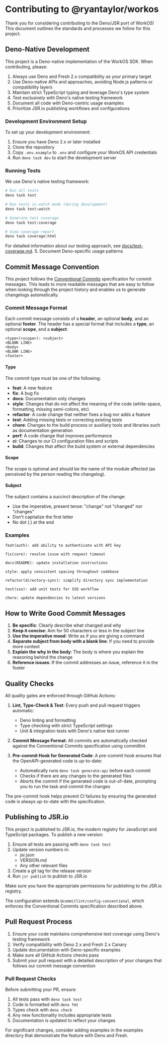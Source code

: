 # Contributing to @ryantaylor/workos

Thank you for considering contributing to the Deno/JSR port of WorkOS! This document
outlines the standards and processes we follow for this project.
## Deno-Native Development

This project is a Deno-native implementation of the WorkOS SDK. When contributing, please:

1. Always use Deno and Fresh 2.x compatibility as your primary target
2. Use Deno-native APIs and approaches, avoiding Node.js patterns or compatibility layers
3. Maintain strict TypeScript typing and leverage Deno's type system
4. Test exclusively with Deno's native testing framework
5. Document all code with Deno-centric usage examples
6. Prioritize JSR.io publishing workflows and configurations

### Development Environment Setup

To set up your development environment:

1. Ensure you have Deno 2.x or later installed
2. Clone the repository
3. Copy `.env.example` to `.env` and configure your WorkOS API credentials
4. Run `deno task dev` to start the development server

### Running Tests

We use Deno's native testing framework:

```bash
# Run all tests
deno task test

# Run tests in watch mode (during development)
deno task test:watch

# Generate test coverage
deno task test:coverage

# View coverage report
deno task coverage:html
```

For detailed information about our testing approach, see [docs/test-coverage.md](docs/test-coverage.md).
5. Document Deno-specific usage patterns

## Commit Message Convention

This project follows the
[Conventional Commits](https://www.conventionalcommits.org/) specification for
commit messages. This leads to more readable messages that are easy to follow
when looking through the project history and enables us to generate changelogs
automatically.

### Commit Message Format

Each commit message consists of a **header**, an optional **body**, and an
optional **footer**. The header has a special format that includes a **type**,
an optional **scope**, and a **subject**:

```
<type>(<scope>): <subject>
<BLANK LINE>
<body>
<BLANK LINE>
<footer>
```

#### Type

The commit type must be one of the following:

- **feat**: A new feature
- **fix**: A bug fix
- **docs**: Documentation only changes
- **style**: Changes that do not affect the meaning of the code (white-space,
  formatting, missing semi-colons, etc)
- **refactor**: A code change that neither fixes a bug nor adds a feature
- **test**: Adding missing tests or correcting existing tests
- **chore**: Changes to the build process or auxiliary tools and libraries such
  as documentation generation
- **perf**: A code change that improves performance
- **ci**: Changes to our CI configuration files and scripts
- **build**: Changes that affect the build system or external dependencies

#### Scope

The scope is optional and should be the name of the module affected (as
perceived by the person reading the changelog).

#### Subject

The subject contains a succinct description of the change:

- Use the imperative, present tense: "change" not "changed" nor "changes"
- Don't capitalize the first letter
- No dot (.) at the end

### Examples

```
feat(auth): add ability to authenticate with API key
```

```
fix(core): resolve issue with request timeout
```

```
docs(README): update installation instructions
```

```
style: apply consistent spacing throughout codebase
```

```
refactor(directory-sync): simplify directory sync implementation
```

```
test(sso): add unit tests for SSO workflow
```

```
chore: update dependencies to latest versions
```

## How to Write Good Commit Messages

1. **Be specific**: Clearly describe what changed and why
2. **Keep it concise**: Aim for 50 characters or less in the subject line
3. **Use the imperative mood**: Write as if you are giving a command
4. **Separate subject from body with a blank line**: If you need to provide more
   context
5. **Explain the why in the body**: The body is where you explain the reasoning
   behind the change
6. **Reference issues**: If the commit addresses an issue, reference it in the
   footer

## Quality Checks

All quality gates are enforced through GitHub Actions:

1. **Lint, Type-Check & Test**: Every push and pull request triggers automatic:
   - Deno linting and formatting
   - Type checking with strict TypeScript settings
   - Unit & integration tests with Deno's native test runner

2. **Commit Message Format**: All commits are automatically checked against the
   Conventional Commits specification using commitlint.

3. **Pre-commit Hook for Generated Code**: A pre-commit hook ensures that the OpenAPI-generated code is up-to-date:
   - Automatically runs `deno task generate:api` before each commit
   - Checks if there are any changes to the generated files
   - Aborts the commit if the generated code is out-of-date, prompting you to run the task and commit the changes

The pre-commit hook helps prevent CI failures by ensuring the generated code is always up-to-date with the specification.

## Publishing to JSR.io

This project is published to JSR.io, the modern registry for JavaScript and TypeScript packages. To publish a new version:

1. Ensure all tests are passing with `deno task test`
2. Update version numbers in:
   - jsr.json
   - VERSION.md
   - Any other relevant files
3. Create a git tag for the release version
4. Run `jsr publish` to publish to JSR.io

Make sure you have the appropriate permissions for publishing to the JSR.io registry.

The configuration extends `@commitlint/config-conventional`, which enforces the
Conventional Commits specification described above.

## Pull Request Process

1. Ensure your code maintains comprehensive test coverage using Deno's testing framework
2. Verify compatibility with Deno 2.x and Fresh 2.x Canary
3. Update documentation with Deno-specific examples
4. Make sure all GitHub Actions checks pass
5. Submit your pull request with a detailed description of your changes that follows our commit message convention

### Pull Request Checks

Before submitting your PR, ensure:

1. All tests pass with `deno task test`
2. Code is formatted with `deno fmt`
3. Types check with `deno check`
4. Any new functionality includes appropriate tests
5. Documentation is updated to reflect your changes

For significant changes, consider adding examples in the examples directory that demonstrate the feature with Deno and Fresh.
